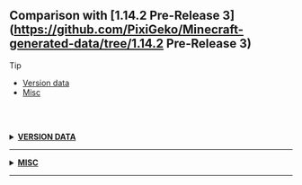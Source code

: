 ## Comparison with [1.14.2 Pre-Release 3](https://github.com/PixiGeko/Minecraft-generated-data/tree/1.14.2 Pre-Release 3)

> [!TIP]
> - [Version data](#version-data)
> - [Misc](#misc)

<br/><br/>
<details><summary><b><ins>VERSION DATA</ins></b><a name="version-data"></a></summary>
<br/>
<table><tr><th></th><th align="left">1.14.2 Pre-Release 3</th><th>1.14.2 Pre-Release 4</th></tr><tr><td>World version</td><td><pre>1960</pre></td><td><pre>1962</pre></td></tr><tr><td>Protocol version</td><td><pre>483</pre></td><td><pre>484</pre></td></tr></table>
</details>
<hr/>
<details><summary><b><ins>MISC</ins></b><a name="misc"></a></summary>
<br/>
<details>
<summary>
splashes
</summary>

```diff
- Woo, minecraftforum!
```

</details>
</details>
<hr/>